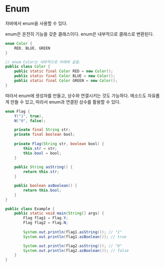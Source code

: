 # Enum

자바에서 enum을 사용할 수 있다.

enum은 온전히 기능을 갖춘 클래스이다. enum은 내부적으로 클래스로 변환된다.

```java
enum Color {
    RED, BLUE, GREEN
}

// enum Color는 내부적으로 아래와 같음.
public class Color {
    public static final Color RED = new Color();
    public static final Color BLUE = new Color();
    public static final Color GREEN = new Color();
}
```

따라서 enum에 생성자를 만들고, 상수와 연결시키는 것도 가능하다. 메소드도 자유롭게 만들 수 있고, 따라서 enum과 연결된 상수를 활용할 수 있다.

```java
enum Flag {
    Y("1", true),
    N("0", false);

    private final String str;
    private final boolean bool;
    
    private Flag(String str, boolean bool) {
        this.str = str;
        this.bool = bool;
    }
    
    public String asString() {
        return this.str;
    }

    public boolean asBoolean() {
        return this.bool;
    }
}

public class Example {
    public static void main(String[] args) {
        Flag flag1 = Flag.Y;
        Flag flag2 = Flag.N;
        
        System.out.println(flag1.asString()); // "1"
        System.out.println(flag1.asBoolean()); // true

        System.out.println(flag2.asString()); // "0"
        System.out.println(flag2.asBoolean()); // false
    }
}
```